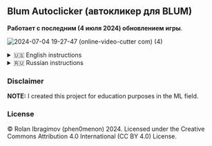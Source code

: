 ## Blum Autoclicker (автокликер для BLUM)

**Работает с последним (4 июля 2024) обновлением игры**.

![2024-07-04 19-27-47 (online-video-cutter com) (4)](https://github.com/phen0menon/blum-autoclicker/assets/15520523/dcf4943c-4086-4322-8d42-b1f1e3fd6009)

<details>
  <summary>🇺🇸 English instructions</summary>
  <br />

  **Works with the recent (04.07) recolorization update.**

  ### Installation
  
  1. Clone the repository
  2. Install Python >= 3.8 (https://www.python.org/downloads/)
  3. Install requirements:
  ```
  # base requirements
  pip install -r requirements.txt
  # pytorch with CUDA enabled
  pip install torch torchvision torchaudio --index-url https://download.pytorch.org/whl/cu118
  ```
  3. Run in the cmd:
  ```
  python main.py
  ```
  4. Follow instructions given in the cmd

  ### Possible problems

  All problems may occur because of PyTorch installed without CUDA support. To fix that, run the following commands:
  ```
  # uninstall existing packages first
  pip uninstall torch torchvision torchaudio
  
  pip install torch torchvision torchaudio --index-url https://download.pytorch.org/whl/cu118
  ```
  
</details>

<details>
  <summary>🇷🇺 Russian instructions</summary>

  ### Установка:

1. Клонируйте репозиторий (скачать)
2. Нужен Python >= 3.8 (https://www.python.org/downloads/)
3. Установка зависимостей:
```
# Общие зависимости проекта
pip install -r requirements.txt

# Пакеты, чтобы компьютерное зрение работало на GPU, а не на CPU
pip install torch torchvision torchaudio --index-url https://download.pytorch.org/whl/cu118
```
4. Запустить скрипт:
```
python main.py
```
5. Следовать инструкции :)

### Возможные проблемы

<details>
  <summary>Кликер медленно работает!</summary>

  Нужно переустановить PyTorch с CUDA:
  ```
  # uninstall existing packages first
  pip uninstall torch torchvision torchaudio
  
  pip install torch torchvision torchaudio --index-url https://download.pytorch.org/whl/cu118
  ```
</details>

<details>
  <summary>Вылазит какая-то ошибка!</summary>

  Попробовать переустановить PyTorch с CUDA:

  ```
  # uninstall existing packages first
  pip uninstall torch torchvision torchaudio
  
  pip install torch torchvision torchaudio --index-url https://download.pytorch.org/whl/cu118
  ```

  Если ошибка все еще есть - создавайте [issue](https://github.com/phen0menon/blum-autoclicker/issues) 
</details>
</details>

### Disclaimer

**NOTE:** I created this project for education purposes in the ML field.

### License

© Rolan Ibragimov (phen0menon) 2024. Licensed under the Creative Commons Attribution 4.0 International (CC BY 4.0) License.
